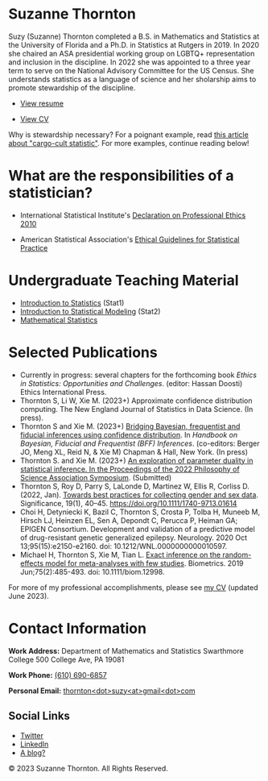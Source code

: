 # Suzanne Thornton

Suzy (Suzanne) Thornton completed a B.S. in Mathematics and Statistics at the University of Florida and a Ph.D. in Statistics at Rutgers in 2019. In 2020 she chaired an ASA presidential working group on LGBTQ+ representation and inclusion in the discipline. In 2022 she was appointed to a three year term to serve on the National Advisory Committee for the US Census. She understands statistics as a language of science and her sholarship aims to promote stewardship of the discipline.

* [View resume](https://github.com/dr-suz/SThorntonCV/blob/main/Thornton_Resume.pdf) 

* [View CV](https://github.com/dr-suz/SThorntonCV/blob/main/Thornton_Vita.pdf) 

Why is stewardship necessary? For a poignant example, read [this article about "cargo-cult statistic"](https://doi.org/10.1111/j.1740-9713.2018.01174.x). For more examples, continue reading below! 

# What are the responsibilities of a statistician? 

* International Statistical Institute's [Declaration on Professional Ethics 2010](https://isi-web.org/declaration-professional-ethics-2010)

* American Statistical Association's [Ethical Guidelines for Statistical Practice](https://www.amstat.org/your-career/ethical-guidelines-for-statistical-practice)

# Undergraduate Teaching Material 

* [Introduction to Statistics](https://dr-suz.github.io/Stat11/) (Stat1) 
* [Introduction to Statistical Modeling](https://dr-suz.github.io/Stat21/) (Stat2)
* [Mathematical Statistics](https://dr-suz.github.io/Stat61/)


# Selected Publications  

* Currently in progress: several chapters for the forthcoming book *Ethics in Statistics: Opportunities and Challenges*. (editor: Hassan Doosti) Ethics International Press. 
* Thornton S, Li W, Xie M. (2023+) Approximate confidence distribution computing. The New England Journal of Statistics in Data Science. (In press). 
* Thornton S and Xie M. (2023+) [Bridging Bayesian, frequentist and fiducial inferences using confidence distribution](https://www.academia.edu/81301013/Bridging_Bayesian_frequentist_and_fiducial_BFF_inferences_using_confidence_distribution). In *Handbook on Bayesian, Fiducial and Frequentist (BFF) Inferences*. (co-editors: Berger JO, Meng XL, Reid N, & Xie M) Chapman & Hall, New York. (In press) 
* Thornton S. and Xie M. (2023+) [An exploration of parameter duality in statistical inference. In the Proceedings of the 2022 Philosophy of Science Association Symposium](https://www.academia.edu/100542843/Exploration_of_parameter_duality). (Submitted) 
* Thornton S, Roy D, Parry S, LaLonde D, Martinez W, Ellis R, Corliss D. (2022, Jan). [Towards best practices for collecting gender and sex data](https://www.academia.edu/81301017/Towards_statistical_best_practices_for_gender_and_sex_data). Significance, 19(1), 40–45. https://doi.org/10.1111/1740-9713.01614
* Choi H, Detyniecki K, Bazil C, Thornton S, Crosta P, Tolba H, Muneeb M, Hirsch LJ, Heinzen EL, Sen A, Depondt C, Perucca P, Heiman GA; EPIGEN Consortium. Development and validation of a predictive model of drug-resistant genetic generalized epilepsy. Neurology. 2020 Oct 13;95(15):e2150-e2160. doi: 10.1212/WNL.0000000000010597. 
* Michael H, Thornton S, Xie M, Tian L. [Exact inference on the random-effects model for meta-analyses with few studies](https://www.academia.edu/81301012/Exact_Inference_on_the_Random_Effects_Model_for_Meta_Analyses_with_Few_Studies). Biometrics. 2019 Jun;75(2):485-493. doi: 10.1111/biom.12998. 

For more of my professional accomplishments, please see [my CV](https://github.com/dr-suz/SThorntonCV/blob/main/Thornton_Vita.pdf) (updated June 2023).  

# Contact Information 

**Work Address:** Department of Mathematics and Statistics
Swarthmore College
500 College Ave, PA 19081

**Work Phone:** <a class="p-tel" href="tel:+16106906857">(610) 690-6857</a>

**Personal Email:** <a href="mailto:thornton&lt;dot&gt;suzy&lt;at&gt;gmail&lt;dot&gt;com">thornton&lt;dot&gt;suzy&lt;at&gt;gmail&lt;dot&gt;com</a>


## Social Links 

* [Twitter](https://twitter.com/ProfessorSuzy/) 
* [LinkedIn](https://www.linkedin.com/in/suzanne-thornton-0a535645/) 
* [A blog?](https://thestatsmeow.wordpress.com/) 




&copy; 2023 Suzanne Thornton. All Rights Reserved.
